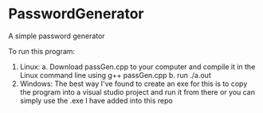 # PasswordGenerator
A simple password generator


To run this program:
1. Linux:
    a. Download passGen.cpp to your computer and compile it in the Linux command line using g++ passGen.cpp
    b. run ./a.out
2. Windows:
    The best way I've found to create an exe for this is to copy the program into a visual studio project and run it from there
    or you can simply use the .exe I have added into this repo
